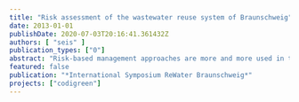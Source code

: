 ```yaml
---
title: "Risk assessment of the wastewater reuse system of Braunschweig"
date: 2013-01-01
publishDate: 2020-07-03T20:16:41.361432Z
authors: [ "seis" ]
publication_types: ["0"]
abstract: "Risk-based management approaches are more and more used in the water sector and are promoted by the WHO. As a first step towards an overall risk-based management approach of the agricultural wastewater reuse concept of Braunschweig a quantitative microbial risk assessment (QMRA) is conducted. A 1000 trial Monte Carlo Simulation is used for the assessment of microbial risks for fieldworkers and nearby residents. As a tolerable value of risk an additional disease burden of 1 µDALY is set following the current WHO guidelines. Concerning microbial risks risk-based targets are set in terms of additional required pathogen reduction in the STP Steinhof. Based on the model results an additional reduction of 1.5log units is derived for viruses, for which the highest annual risks of infection per person per year (pppy) is calculated in all scenarios."
featured: false
publication: "*International Symposium ReWater Braunschweig*"
projects: ["codigreen"]
---
```


